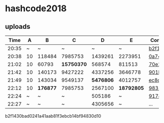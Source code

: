 # hashcode2018

## uploads

| Time  |  A |        B   |          C   |         D   |          E   | Commit                                              |
| ----- | -- | ---------- | ------------ | ----------- | ------------ | --------------------------------------------------- |
| 20:35 |  ~ |        ~   |          ~   |         ~   |          ~   | [b2f1430](b2f1430bad0241a41aab81f3ebcb14bf94830d10) |
| 20:38 | 10 |   118484   |    7985753   |   1439261   |    2273951   | [0a74bb3](0a74bb3184e078534e3a49dcf7449b4ab9b4ff48) |
| 21:02 | 10 |    60793   | **15750370** |    568574   |     811513   | [70e1fce](70e1fce0ed70b508ca1ced54a10a329551121190) |
| 21:42 | 10 |   140173   |    9427222   |   4337256   |    3646778   | [901b9d4](901b9d4be009991d0af96c9fcf506ab2f8039d6f) |
| 21:49 | 10 |   143034   |    9549137   | **5476806** |    4012757   | [ec8df5e](ec8df5ee4faec968b835436dff1ff1457611c450) |
| 22:12 | 10 | **176877** |    7985753   |   2567100   | **18792805** | [9831de7](9831de70577f5893b7a765bad15443be98db63af) |
| 22:24 |  ~ |      ~     |          ~   |    505186   |          ~   | [917886f](917886fb5d92619329fe592671a20aaac3301558) |
| 22:27 |  ~ |      ~     |          ~   |   4305656   |          ~   | ...                                                 |

b2f1430bad0241a41aab81f3ebcb14bf94830d10
